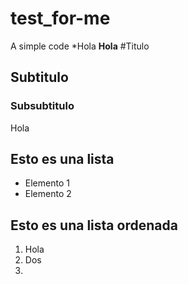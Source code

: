 # test_for-me
A simple code
*Hola
**Hola**
#Titulo
## Subtitulo
### Subsubtitulo
Hola

## Esto es una lista
- Elemento 1
- Elemento 2

## Esto es una lista ordenada
1. Hola
2. Dos
3. 



